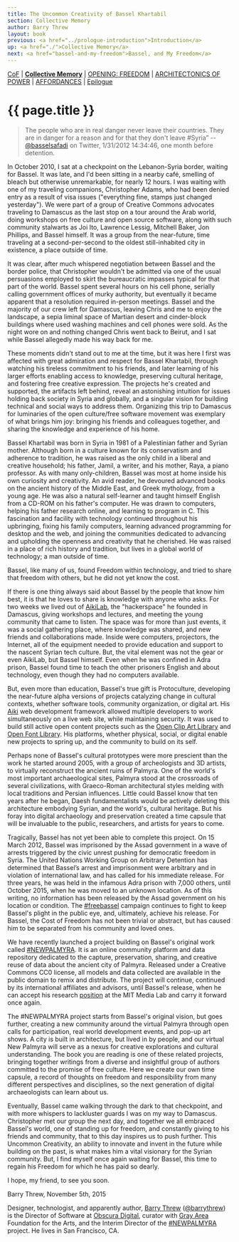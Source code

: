 ```yaml
---
title: The Uncommon Creativity of Bassel Khartabil
section: Collective Memory
author: Barry Threw
layout: book
previous: <a href="../prologue-introduction">Introduction</a>
up: <a href="./">Collective Memory</a>
next: <a href="bassel-and-my-freedom">Bassel, and My Freedom</a>
---
```


[CoF][c0] | __[Collective Memory][c1]__ | [OPENING: FREEDOM][c2] | [ARCHITECTONICS OF POWER][c3] | [AFFORDANCES][c4] | [Epilogue][c5]

[c0]: /book "Cost of Freedom"
[c1]: /book/collective-memory
[c2]: /book/opening:freedom
[c3]: /book/architectonics-of-power
[c4]: /book/affordances
[c5]: /book/epilogue

# {{ page.title }}

> The people who are in real danger never leave their countries. They
  are in danger for a reason and for that they don't leave #Syria”
  -- [@basselsafadi][0] on Twitter, 1/31/2012 14:34:46, one month
  before detention.

In October 2010, I sat at a checkpoint on the Lebanon-Syria border,
waiting for Bassel. It was late, and I'd been sitting in a nearby
café, smelling of bleach but otherwise unremarkable, for nearly 12
hours. I was waiting with one of my traveling companions, Christopher
Adams, who had been denied entry as a result of visa issues
("everything fine, stamps just changed yesterday"). We were part of a
group of Creative Commons advocates traveling to Damascus as the last
stop on a tour around the Arab world, doing workshops on free culture
and open source software, along with such community stalwarts as Joi
Ito, Lawrence Lessig, Mitchell Baker, Jon Phillips, and Bassel
himself. It was a group from the near-future, time traveling at a
second-per-second to the oldest still-inhabited city in existence, a
place outside of time.

It was clear, after much whispered negotiation between Bassel and the
border police, that Christopher wouldn't be admitted via one of the
usual persuasions employed to skirt the bureaucratic impasses typical
for that part of the world. Bassel spent several hours on his cell
phone, serially calling government offices of murky authority, but
eventually it became apparent that a resolution required in-person
meetings. Bassel and the majority of our crew left for Damascus,
leaving Chris and me to enjoy the landscape, a sepia liminal space of
Martian desert and cinder-block buildings where used washing machines
and cell phones were sold. As the night wore on and nothing changed
Chris went back to Beirut, and I sat while Bassel allegedly made his
way back for me.

These moments didn't stand out to me at the time, but it was here I
first was affected with great admiration and respect for Bassel
Khartabil, through watching his tireless commitment to his friends,
and later learning of his larger efforts enabling access to knowledge,
preserving cultural heritage, and fostering free creative
expression. The projects he's created and supported, the artifacts
left behind, reveal an astonishing intuition for issues holding back
society in Syria and globally, and a singular vision for building
technical and social ways to address them. Organizing this trip to
Damascus for luminaries of the open culture/free software movement was
exemplary of what brings him joy: bringing his friends and colleagues
together, and sharing the knowledge and experience of his home.

Bassel Khartabil was born in Syria in 1981 of a Palestinian father and
Syrian mother. Although born in a culture known for its conservatism
and adherence to tradition, he was raised as the only child in a
liberal and creative household; his father, Jamil, a writer, and his
mother, Raya, a piano professor. As with many only-children, Bassel
was most at home inside his own curiosity and creativity. An avid
reader, he devoured advanced books on the ancient history of the
Middle East, and Greek mythology, from a young age. He was also a
natural self-learner and taught himself English from a CD-ROM on his
father's computer. He was drawn to computers, helping his father
research online, and learning to program in C. This fascination and
facility with technology continued throughout his upbringing, fixing
his family computers, learning advanced programming for desktop and
the web, and joining the communities dedicated to advancing and
upholding the openness and creativity that he cherished. He was raised
in a place of rich history and tradition, but lives in a global world
of technology; a man outside of time.

Bassel, like many of us, found Freedom within technology, and tried to
share that freedom with others, but he did not yet know the cost.

If there is one thing always said about Bassel by the people that know
him best, it is that he loves to share is knowledge with anyone who
asks. For two weeks we lived out of [AikiLab][1], the "hackerspace" he
founded in Damascus, giving workshops and lectures, and meeting the
young community that came to listen. The space was for more than just
events, it was a social gathering place, where knowledge was shared,
and new friends and collaborations made. Inside were computers,
projectors, the Internet, all of the equipment needed to provide
education and support to the nascent Syrian tech culture. But, the
vital element was not the gear or even AikiLab, but Bassel
himself. Even when he was confined in Adra prison, Bassel found time
to teach the other prisoners English and about technology, even though
they had no computers available.

But, even more than education, Bassel's true gift is Protoculture,
developing the near-future alpha versions of projects catalyzing
change in cultural contexts, whether software tools, community
organization, or digital art. His [Aiki][2] web development framework
allowed multiple developers to work simultaneously on a live web site,
while maintaining security. It was used to build still active open
content projects such as the [Open Clip Art Library][3] and [Open Font
Library][4]. His platforms, whether physical, social, or digital
enable new projects to spring up, and the community to build on its
self.

Perhaps none of Bassel's cultural prototypes were more prescient than
the work he started around 2005, with a group of archeologists and 3D
artists, to virtually reconstruct the ancient ruins of Palmyra. One of
the world's most important archaeological sites, Palmyra stood at the
crossroads of several civilizations, with Graeco-Roman architectural
styles melding with local traditions and Persian influences. Little
could Bassel know that ten years after he began, Daesh fundamentalists
would be actively deleting this architecture embodying Syrian, and the
world's, cultural heritage. But his foray into digital archaeology and
preservation created a time capsule that will be invaluable to the
public, researchers, and artists for years to come.

Tragically, Bassel has not yet been able to complete this project. On
15 March 2012, Bassel was imprisoned by the Assad government in a wave
of arrests triggered by the civic unrest pushing for democratic
freedom in Syria. The United Nations Working Group on Arbitrary
Detention has determined that Bassel’s arrest and imprisonment were
arbitrary and in violation of international law, and has called for
his immediate release. For three years, he was held in the infamous
Adra prison with 7,000 others, until October 2015, when he was moved
to an unknown location. As of this writing, no information has been
released by the Assad government on his location or condition. The
[#freebassel][5] campaign continues to fight to keep Bassel's plight
in the public eye, and, ultimately, achieve his release. For Bassel,
the Cost of Freedom has not been trivial or abstract, but has caused
him to be separated from his community and loved ones.

We have recently launched a project building on Bassel's original work
called [#NEWPALMYRA][6]. It is an online community platform and data
repository dedicated to the capture, preservation, sharing, and
creative reuse of data about the ancient city of Palmyra. Released
under a Creative Commons CC0 license, all models and data collected
are available in the public domain to remix and distribute. The
project will continue, continued by its international affiliates and
advisors, until Bassel's release, when he can accept his research
[position][7] at the MIT Media Lab and carry it forward once again.

The #NEWPALMYRA project starts from Bassel's original vision, but goes
further, creating a new community around the virtual Palmyra through
open calls for participation, real world development events, and
pop-up art shows. A city is built in architecture, but lived in by
people, and our virtual New Palmyra will serve as a nexus for creative
explorations and cultural understanding. The book you are reading is
one of these related projects, bringing together writings from a
diverse and insightful group of authors committed to the promise of
free culture. Here we create our own time capsule, a record of
thoughts on freedom and responsibility from many different
perspectives and disciplines, so the next generation of digital
archaeologists can learn about us.

Eventually, Bassel came walking through the dark to that checkpoint,
and with more whispers to lackluster guards I was on my way to
Damascus. Christopher met our group the next day, and together we all
embraced Bassel's world, one of standing up for freedom, and
constantly giving to his friends and community, that to this day
inspires us to push further. This Uncommon Creativity, an ability to
innovate and invent in the future while building on the past, is what
makes him a vital visionary for the Syrian community. But, I find
myself once again waiting for Bassel, this time to regain his Freedom
for which he has paid so dearly.

I hope, my friend, to see you soon.

Barry Threw, November 5th, 2015

<p class="author bio">Designer, technologist, and apparently author, <a href="http://www.barrythrew.com/">Barry Threw</a> (<a href="https://twitter.com/barrythrew">@barrythrew</a>) is the Director of Software at <a href="http://www.obscuradigital.com/">Obscura Digital</a>, curator with <a href="http://www.grayarea.org/">Gray Area</a> Foundation for the Arts, and the Interim Director of the <a href="">#NEWPALMYRA</a> project. He lives in San Francisco, CA.</p>


[0]: https://twitter.com/basselsafadi/status/164355948582932480
[1]: https://wiki.hackerspaces.org/Aiki_lab
[2]: https://en.wikipedia.org/wiki/Aiki_Framework
[3]: https://openclipart.org/
[4]: https://fontlibrary.org/
[5]: http://freebassel.org/
[6]: http://newpalmyra.org/
[7]: http://joi.ito.com/weblog/2015/10/22/mit-media-lab-r.html
